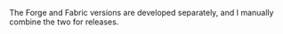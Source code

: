 The Forge and Fabric versions are developed separately, and I manually combine the two for releases.